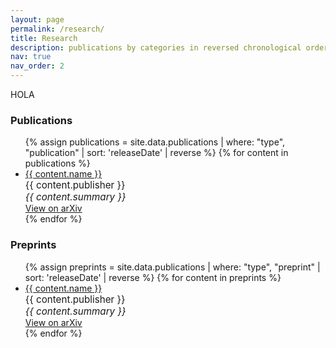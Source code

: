 ```yaml
---
layout: page
permalink: /research/
title: Research
description: publications by categories in reversed chronological order. generated by jekyll-scholar.
nav: true
nav_order: 2
---
```


<!-- _pages/publications.md -->

<!-- Bibsearch Feature -->

HOLA

<h3>Publications</h3>
<ul class="list-group list-group-flush">
  {% assign publications = site.data.publications | where: "type", "publication" | sort: 'releaseDate' | reverse %}
  {% for content in publications %}
    <li class="list-group-item">
      <a href="{{ content.url }}" target="_blank">{{ content.name }}</a><br>
      <span style="font-size: 0.95rem">{{ content.publisher }}</span><br>
      <span style="font-size: 0.95rem; font-style: italic">{{ content.summary }}</span><br>
      <a href="{{ content.arxiv }}" target="_blank" class="btn btn-sm btn-outline-primary mt-2">
        View on arXiv
      </a>
    </li>
  {% endfor %}
</ul>

<h3>Preprints</h3>
<ul class="list-group list-group-flush">
  {% assign preprints = site.data.publications | where: "type", "preprint" | sort: 'releaseDate' | reverse %}
  {% for content in preprints %}
    <li class="list-group-item">
      <a href="{{ content.url }}" target="_blank">{{ content.name }}</a><br>
      <span style="font-size: 0.95rem">{{ content.publisher }}</span><br>
      <span style="font-size: 0.95rem; font-style: italic">{{ content.summary }}</span><br>
      <a href="{{ content.arxiv }}" target="_blank" class="btn btn-sm btn-outline-primary mt-2">
        View on arXiv
      </a>
    </li>
  {% endfor %}
</ul>
